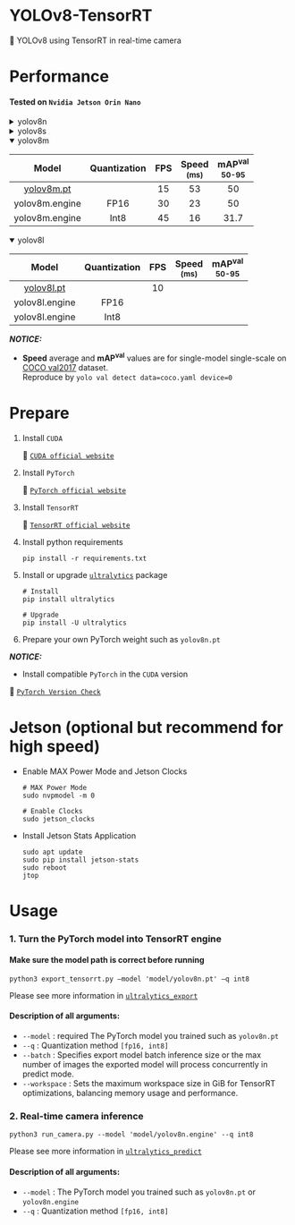 # YOLOv8-TensorRT
👀 YOLOv8 using TensorRT in real-time camera

# Performance

#### Tested on `Nvidia Jetson Orin Nano`

<details>
<summary>yolov8n</summary>
<!-- - #### yolov8n -->

|Model|Quantization|FPS|Speed<sup><br>(ms)|mAP<sup>val<br>50-95|
|:---:|:---:|:---:|:---:|:---:|
|[yolov8n.pt](https://github.com/ultralytics/assets/releases/download/v8.2.0/yolov8n.pt)||40|20|37.1
|yolov8n.engine|FP16|70|7|37.1
|yolov8n.engine|Int8|80|5|19.8

</details>

<details>
<summary>yolov8s</summary>
<!-- - #### yolov8s -->

|Model|Quantization|FPS|Speed<sup><br>(ms)|mAP<sup>val<br>50-95|
|:---:|:---:|:---:|:---:|:---:|
|[yolov8s.pt](https://github.com/ultralytics/assets/releases/download/v8.2.0/yolov8s.pt)||30|30|44.7
|yolov8s.engine|FP16|55|11|44.7
|yolov8s.engine|Int8|70|8|28.3

</details>

<details open>
<summary>yolov8m</summary>
<!-- - #### yolov8m -->

|Model|Quantization|FPS|Speed<sup><br>(ms)|mAP<sup>val<br>50-95|
|:---:|:---:|:---:|:---:|:---:|
|[yolov8m.pt](https://github.com/ultralytics/assets/releases/download/v8.2.0/yolov8m.pt)||15|53|50
|yolov8m.engine|FP16|30|23|50
|yolov8m.engine|Int8|45|16|31.7

</details>

<details open>
<summary>yolov8l</summary>
<!-- - #### yolov8l -->

|Model|Quantization|FPS|Speed<sup><br>(ms)|mAP<sup>val<br>50-95|
|:---:|:---:|:---:|:---:|:---:|
|[yolov8l.pt](https://github.com/ultralytics/assets/releases/download/v8.2.0/yolov8l.pt)||10||
|yolov8l.engine|FP16|||
|yolov8l.engine|Int8|||

</details>


***NOTICE:***

- **Speed** average and **mAP<sup>val</sup>** values are for single-model single-scale on [COCO val2017](https://cocodataset.org) dataset. <br>Reproduce by `yolo val detect data=coco.yaml device=0`


# Prepare
1. Install `CUDA`

    🚀 [`CUDA official website`](https://docs.nvidia.com/cuda/cuda-installation-guide-linux/index.html#download-the-nvidia-cuda-toolkit)

2. Install `PyTorch`

    🚀 [`PyTorch official website`](https://pytorch.org/get-started/locally/)

3. Install `TensorRT`

    🚀 [`TensorRT official website`](https://developer.nvidia.com/nvidia-tensorrt-8x-download)

4. Install python requirements
     ``` shell
     pip install -r requirements.txt
     ```

5. Install or upgrade [`ultralytics`](https://github.com/ultralytics/ultralytics) package
 
     ``` shell
     # Install
     pip install ultralytics

     # Upgrade
     pip install -U ultralytics
     ```

6. Prepare your own PyTorch weight such as `yolov8n.pt`

***NOTICE:***

- Install compatible `PyTorch` in the `CUDA` version

🚀 [`PyTorch Version Check`](https://pytorch.org/get-started/previous-versions/)



# Jetson (optional but recommend for high speed)
- Enable MAX Power Mode and Jetson Clocks

     ``` shell
     # MAX Power Mode
     sudo nvpmodel -m 0
    
     # Enable Clocks
     sudo jetson_clocks
     ```

- Install Jetson Stats Application

     ``` shell
     sudo apt update
     sudo pip install jetson-stats
     sudo reboot
     jtop
     ```


# Usage
### 1. Turn the PyTorch model into TensorRT engine

#### Make sure the model path is correct before running

 ``` shell
 python3 export_tensorrt.py —model 'model/yolov8n.pt' —q int8
 ```
Please see more information in [`ultralytics_export`](https://docs.ultralytics.com/modes/export/)

#### Description of all arguments:
- `--model` : required The PyTorch model you trained such as `yolov8n.pt`
- `--q` : Quantization method `[fp16, int8]`
- `--batch` : Specifies export model batch inference size or the max number of images the exported model will process concurrently in predict mode.
- `--workspace` : Sets the maximum workspace size in GiB for TensorRT optimizations, balancing memory usage and performance.


### 2. Real-time camera inference

``` shell
python3 run_camera.py --model 'model/yolov8n.engine' --q int8
```
Please see more information in [`ultralytics_predict`](https://docs.ultralytics.com/modes/predict/)

#### Description of all arguments:
- `--model` : The PyTorch model you trained such as `yolov8n.pt` or `yolov8n.engine`
- `--q` : Quantization method `[fp16, int8]`
